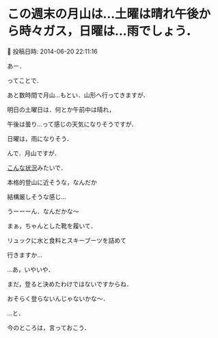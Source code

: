 # この週末の月山は…土曜は晴れ午後から時々ガス，日曜は…雨でしょう．

📅 投稿日時: 2014-06-20 22:11:16

あー．





ってことで．


あと数時間で月山…もとい．山形へ行ってきますが．


明日の土曜日は．何とか午前中は晴れ，


午後は曇り…って感じの天気になりそうですが．


日曜は，雨になりそう．





んで．月山ですが．


[こんな状況](http://www.gassan.org/bbs/gassanbbs.cgi?page=1#1403252738)みたいで．


本格的登山に近そうな，なんだか


結構厳しそうな感じ…


うーーーん．なんだかな～





まぁ，ちゃんとした靴を履いて．


リュックに水と食料とスキーブーツを詰めて


行きますか…





…あ，いやいや．


まだ，登ると決めたわけではないですからね．


おそらく登らないんじゃないかな～．


…と．


今のところは，言っておこう．
